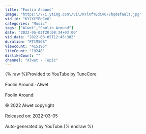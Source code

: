 ```yaml
---
title: "Foolin Around"
image: "https:\/\/i.ytimg.com\/vi\/KYlXfYEdCv0\/hqdefault.jpg"
vid_id: "KYlXfYEdCv0"
categories: "Music"
tags: ["Alwet","Foolin Around"]
date: "2022-06-03T20:08:34+03:00"
vid_date: "2022-03-05T12:45:38Z"
duration: "PT1M56S"
viewcount: "415195"
likeCount: "10248"
dislikeCount: ""
channel: "Alwet - Topic"
---
```

{% raw %}Provided to YouTube by TuneCore<br /><br />Foolin Around · Alwet<br /><br />Foolin Around<br /><br />℗ 2022 Alwet copyright<br /><br />Released on: 2022-03-05<br /><br />Auto-generated by YouTube.{% endraw %}
